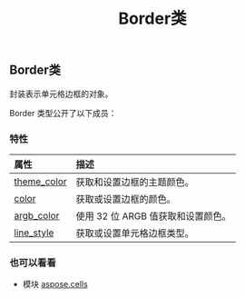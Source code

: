 ﻿---
title: Border类
second_title: Aspose.Cells for Python via .NET API 参考文献
description:
type: docs
weight: 90
url: /zh/python-net/aspose.cells/border/
is_root: false
---
## Border类
封装表示单元格边框的对象。



Border 类型公开了以下成员：

### 特性
|属性|描述|
| :- | :- |
| [theme_color](/cells/zh/python-net/aspose.cells/border/theme_color) |获取和设置边框的主题颜色。|
| [color](/cells/zh/python-net/aspose.cells/border/color) |获取或设置边框的颜色。|
| [argb_color](/cells/zh/python-net/aspose.cells/border/argb_color) |使用 32 位 ARGB 值获取和设置颜色。|
| [line_style](/cells/zh/python-net/aspose.cells/border/line_style) |获取或设置单元格边框类型。|



### 也可以看看
* 模块 [aspose.cells](..)
